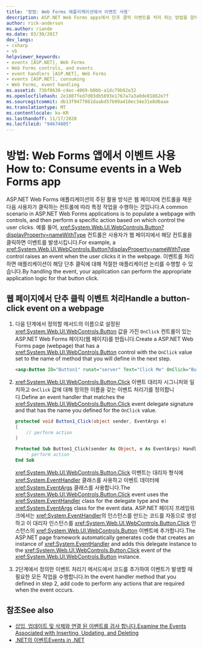 ```yaml
---
title: '방법: Web Forms 애플리케이션에서 이벤트 사용'
description: ASP.NET Web Forms apps에서 단추 클릭 이벤트를 처리 하는 방법을 알아봅니다.
author: rick-anderson
ms.author: riande
ms.date: 03/30/2017
dev_langs:
- csharp
- vb
helpviewer_keywords:
- events [ASP.NET], Web Forms
- Web Forms controls, and events
- event handlers [ASP.NET], Web Forms
- events [ASP.NET], consuming
- Web Forms, event handling
ms.assetid: 73bf8638-c4ec-4069-b0bb-a1dc79b92e32
ms.openlocfilehash: 2e1807fed7d03db5893e1767a7a3a0de81862e7f
ms.sourcegitcommit: db13f9477981daabd57b99a410ec34e31e8d6aae
ms.translationtype: MT
ms.contentlocale: ko-KR
ms.lasthandoff: 11/17/2020
ms.locfileid: "94674805"
---
```

# <a name="how-to-consume-events-in-a-web-forms-app"></a><span data-ttu-id="b716b-103">방법: Web Forms 앱에서 이벤트 사용</span><span class="sxs-lookup"><span data-stu-id="b716b-103">How to: Consume events in a Web Forms app</span></span>

<span data-ttu-id="b716b-104">ASP.NET Web Forms 애플리케이션의 주된 활용 방식은 웹 페이지에 컨트롤을 채운 다음 사용자가 클릭하는 컨트롤에 따라 특정 작업을 수행하는 것입니다.</span><span class="sxs-lookup"><span data-stu-id="b716b-104">A common scenario in ASP.NET Web Forms applications is to populate a webpage with controls, and then perform a specific action based on which control the user clicks.</span></span> <span data-ttu-id="b716b-105">예를 들어, <xref:System.Web.UI.WebControls.Button?displayProperty=nameWithType> 컨트롤은 사용자가 웹 페이지에서 해당 컨트롤을 클릭하면 이벤트를 발생시킵니다.</span><span class="sxs-lookup"><span data-stu-id="b716b-105">For example, a <xref:System.Web.UI.WebControls.Button?displayProperty=nameWithType> control raises an event when the user clicks it in the webpage.</span></span> <span data-ttu-id="b716b-106">이벤트를 처리하면 애플리케이션이 해당 단추 클릭에 대해 적절한 애플리케이션 논리를 수행할 수 있습니다.</span><span class="sxs-lookup"><span data-stu-id="b716b-106">By handling the event, your application can perform the appropriate application logic for that button click.</span></span>  
  
## <a name="handle-a-button-click-event-on-a-webpage"></a><span data-ttu-id="b716b-107">웹 페이지에서 단추 클릭 이벤트 처리</span><span class="sxs-lookup"><span data-stu-id="b716b-107">Handle a button-click event on a webpage</span></span>  
  
1. <span data-ttu-id="b716b-108">다음 단계에서 정의할 메서드의 이름으로 설정된 <xref:System.Web.UI.WebControls.Button> 값을 가진 `OnClick` 컨트롤이 있는 ASP.NET Web Forms 페이지(웹 페이지)를 만듭니다.</span><span class="sxs-lookup"><span data-stu-id="b716b-108">Create a ASP.NET Web Forms page (webpage) that has a <xref:System.Web.UI.WebControls.Button> control with the `OnClick` value set to the name of method that you will define in the next step.</span></span>  
  
    ```xml  
    <asp:Button ID="Button1" runat="server" Text="Click Me" OnClick="Button1_Click" />  
    ```  
  
2. <span data-ttu-id="b716b-109"><xref:System.Web.UI.WebControls.Button.Click> 이벤트 대리자 시그니처와 일치하고 `OnClick` 값에 대해 정의한 이름을 갖는 이벤트 처리기를 정의합니다.</span><span class="sxs-lookup"><span data-stu-id="b716b-109">Define an event handler that matches the <xref:System.Web.UI.WebControls.Button.Click> event delegate signature and that has the name you defined for the `OnClick` value.</span></span>  
  
    ```csharp  
    protected void Button1_Click(object sender, EventArgs e)  
    {  
        // perform action  
    }  
    ```  
  
    ```vb  
    Protected Sub Button1_Click(sender As Object, e As EventArgs) Handles Button1.Click  
        ' perform action  
    End Sub  
    ```  
  
     <span data-ttu-id="b716b-110"><xref:System.Web.UI.WebControls.Button.Click> 이벤트는 대리자 형식에 <xref:System.EventHandler> 클래스를 사용하고 이벤트 데이터에 <xref:System.EventArgs> 클래스를 사용합니다.</span><span class="sxs-lookup"><span data-stu-id="b716b-110">The <xref:System.Web.UI.WebControls.Button.Click> event uses the <xref:System.EventHandler> class for the delegate type and the <xref:System.EventArgs> class for the event data.</span></span> <span data-ttu-id="b716b-111">ASP.NET 페이지 프레임워크에서는 <xref:System.EventHandler>의 인스턴스를 만드는 코드를 자동으로 생성하고 이 대리자 인스턴스를 <xref:System.Web.UI.WebControls.Button.Click> 인스턴스의 <xref:System.Web.UI.WebControls.Button> 이벤트에 추가합니다.</span><span class="sxs-lookup"><span data-stu-id="b716b-111">The ASP.NET page framework automatically generates code that creates an instance of <xref:System.EventHandler> and adds this delegate instance to the <xref:System.Web.UI.WebControls.Button.Click> event of the <xref:System.Web.UI.WebControls.Button> instance.</span></span>  
  
3. <span data-ttu-id="b716b-112">2단계에서 정의한 이벤트 처리기 메서드에서 코드를 추가하여 이벤트가 발생할 때 필요한 모든 작업을 수행합니다.</span><span class="sxs-lookup"><span data-stu-id="b716b-112">In the event handler method that you defined in step 2, add code to perform any actions that are required when the event occurs.</span></span>  
  
## <a name="see-also"></a><span data-ttu-id="b716b-113">참조</span><span class="sxs-lookup"><span data-stu-id="b716b-113">See also</span></span>

- [<span data-ttu-id="b716b-114">삽입, 업데이트 및 삭제와 연결 된 이벤트를 검사 합니다.</span><span class="sxs-lookup"><span data-stu-id="b716b-114">Examine the Events Associated with Inserting, Updating, and Deleting</span></span>](data-access/editing-inserting-and-deleting-data/examining-the-events-associated-with-inserting-updating-and-deleting-cs.md)
- [<span data-ttu-id="b716b-115">.NET의 이벤트</span><span class="sxs-lookup"><span data-stu-id="b716b-115">Events in .NET</span></span>](/dotnet/standard/index.md)
